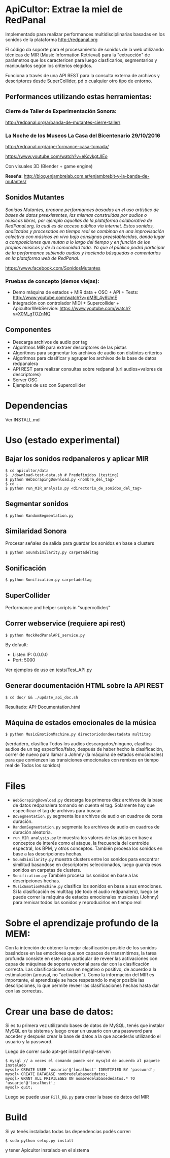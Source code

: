 # ApiCultor: Extrae la miel de RedPanal

Implementado para realizar performances multidisciplinarias basadas en los sonidos de la plataforma http://redpanal.org

El código da soporte para el procesamiento de sonidos de la web utilizando técnicas de MIR (Music Information Retrieval) para la "extracción" de parámetros que los caractericen para luego clasficarlos, segmentarlos y manipularlos según los criterios elegidos.

Funciona a través de una API REST para la consulta externa de archivos y descriptores desde SuperCollider, pd o cualquier otro tipo de entorno.

## Performances utilizando estas herramientas:

### Cierre de Taller de Experimentación Sonora:

http://redpanal.org/a/banda-de-mutantes-cierre-taller/


### La Noche de los Museos La Casa del Bicentenario 29/10/2016
http://redpanal.org/a/performance-casa-tomada/

https://www.youtube.com/watch?v=eKcvkgtJIEo

Con visuales 3D (Blender + game engine)

**Reseña**: http://blog.enjambrelab.com.ar/enjambrebit-y-la-banda-de-mutantes/


## Sonidos Mutantes
*Sonidos Mutantes, propone performances basadas en el uso artístico de bases de datos preexistentes, las mismas construidas por audios o músicas libres, por ejemplo aquellas de la plataforma colaborativa de RedPanal.org, la cuál es de acceso público vía internet. Estos sonidos, analizados y procesados en tiempo real se combinan en una improvisación colectiva con músicos en vivo bajo consignas preestablecidas, dando lugar a composiciones que mutan a lo largo del tiempo y en función de los propios músicos y de la comunidad toda. Ya que el público podrá participar de la performance subiendo audios y haciendo búsquedas o comentarios en la plataforma web de RedPanal.*

https://www.facebook.com/SonidosMutantes

### Pruebas de concepto (demos viejas):
* Demo máquina de estados + MIR data + OSC + API + Tests: http://www.youtube.com/watch?v=pMBl_4y6UmE
* Integración con controlador MIDI + Supercollider + ApicultorWebService: https://www.youtube.com/watch?v=X0M_gTOZnNQ

## Componentes
* Descarga archivos de audio por tag
* Algoritmos MIR para extraer descriptores de las pistas
* Algoritmos para segmentar los archivos de audio con distintos criterios
* Algoritmos para clasificar y agrupar los archivos de la base de datos redpanalera
* API REST para realizar consultas sobre redpanal (url audios+valores de descriptores)
* Server OSC
* Ejemplos de uso con Supercollider

# Dependencias

Ver INSTALL.md

# Uso (estado experimental)
## Bajar los sonidos redpanaleros y aplicar MIR
```
$ cd apicultor/data 
$ ./download-test-data.sh # Predefinidos (testing)
$ python WebScrapingDownload.py <nombre_del_tag>
$ cd ..
$ python run_MIR_analysis.py <directorio_de_sonidos_del_tag>
```
## Segmentar sonidos
```
$ python RandomSegmentation.py
```
## Similaridad Sonora
Procesar señales de salida para guardar los sonidos en base a clusters
```
$ python SoundSimilarity.py carpetadeltag
```
## Sonificación
```
$ python Sonification.py carpetadeltag
```

## SuperCollider
Performance and helper scripts in "supercollider/" 

## Correr webservice (requiere api rest)
```
$ python MockRedPanalAPI_service.py
```

By default:
* Listen IP: 0.0.0.0
* Port: 5000

Ver ejemplos de uso en tests/Test_API.py

## Generar documentación HTML sobre la API REST
```
$ cd doc/ && ./update_api_doc.sh
```
Resultado: API-Documentation.html


## Máquina de estados emocionales de la música
```
$ python MusicEmotionMachine.py directoriodondeestadata multitag
```

(verdadero, clasifica Todos los audios descargados/ninguno, clasifica audios de un tag específico/falso, después de haber hecho la clasificación, correr de nuevo para llamar a Johnny (la máquina de estados emocionales) para que comienzen las transiciones emocionales con remixes en tiempo real de Todos los sonidos)

# Files
* `WebScrapingDownload.py` descarga los primeros diez archivos de la base de datos redpanalera tomando en cuenta el tag. Solamente hay que especificar el tag de archivos para buscar.
* `DoSegmentation.py` segmenta los archivos de audio en cuadros de corta duración.
* `RandomSegmentation.py` segmenta los archivos de audio en cuadros de duración aleatoria.
* `run_MIR_analysis.py` te muestra los valores de las pistas en base a conceptos de interés como el ataque, la frecuencia del centroide espectral, los BPM, y otros conceptos. También procesa los sonidos en base a las descripciones hechas.
* `SoundSimilarity.py` muestra clusters entre los sonidos para encontrar similitud basandose en descriptores seleccionados, luego guarda esos sonidos en carpetas de clusters.
* `Sonification.py` También procesa los sonidos en base a las descripciones hechas.
* `MusicEmotionMachine.py` clasifica los sonidos en base a sus emociones. Si la clasificación es multitag (de todo el audio redpanalero), luego se puede correr la máquina de estados emocionales musicales (Johnny) para remixar todos los sonidos y reproducirlos en tiempo real

# Sobre el aprendizaje profundo de la MEM:

Con la intención de obtener la mejor clasificación posible de los sonidos basándose en las emociones que son capaces de transmitirnos, la tarea profunda consiste en este caso particular de reveer las activaciones con capas de máquinas de soporte vectorial para dar con la clasificación correcta. Las clasificaciones son en negativo o positivo, de acuerdo a la estimulación (arousal, no "activation"). Como la información del MIR es importante, el aprendizaje se hace respetando lo mejor posible las descripciones, lo que permite reveer las clasificaciones hechas hasta dar con las correctas.

# Crear una base de datos:

Si es tu primera vez utilizando bases de datos de MySQL, tenés que instalar MySQL en tu sistema y luego crear un usuario con una password para acceder y después crear la base de datos a la que accederás utilizando el usuario y la password.

Luego de correr sudo apt-get install mysql-server:
```
$ mysql // a veces el comando puede ser mysqld de acuerdo al paquete instalado
mysql> CREATE USER 'usuario'@'localhost' IDENTIFIED BY 'password';
mysql> CREATE DATABASE nombredelabasededatos;
mysql> GRANT ALL PRIVILEGES ON nombredelabasededatos.* TO 'usuario'@'localhost';
mysql> quit;
```

Luego se puede usar `Fill_DB.py` para crear la base de datos del MIR

# Build

Si ya tenés instaladas todas las dependencias podés correr: 
```
$ sudo python setup.py install
```
y tener Apicultor instalado en el sistema

